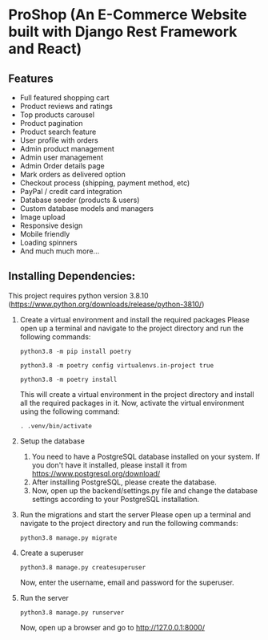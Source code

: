 # ProShop (An E-Commerce Website built with Django Rest Framework and React)
## Features
- Full featured shopping cart
- Product reviews and ratings
- Top products carousel
- Product pagination
- Product search feature
- User profile with orders
- Admin product management
- Admin user management
- Admin Order details page
- Mark orders as delivered option
- Checkout process (shipping, payment method, etc)
- PayPal / credit card integration
- Database seeder (products & users)
- Custom database models and managers
- Image upload
- Responsive design
- Mobile friendly
- Loading spinners
- And much much more...

## Installing Dependencies:

This project requires python version 3.8.10 (https://www.python.org/downloads/release/python-3810/)

1. Create a virtual environment and install the required packages
   Please open up a terminal and navigate to the project directory and run the following commands:
    ```shell
    python3.8 -m pip install poetry
    ```
    ```shell
    python3.8 -m poetry config virtualenvs.in-project true
    ```
    ```shell
    python3.8 -m poetry install
    ```
    This will create a virtual environment in the project directory and install all the required packages in it.
    Now, activate the virtual environment using the following command:
    ```shell
    . .venv/bin/activate
    ```

2. Setup the database
    1. You need to have a PostgreSQL database installed on your system. If you don't have it installed, please install it from https://www.postgresql.org/download/
    2. After installing PostgreSQL, please create the database.
    3. Now, open up the backend/settings.py file and change the database settings according to your PostgreSQL installation.

3. Run the migrations and start the server
    Please open up a terminal and navigate to the project directory and run the following commands:
    ```shell
    python3.8 manage.py migrate
    ```

4. Create a superuser
    ```shell
    python3.8 manage.py createsuperuser
    ```
    Now, enter the username, email and password for the superuser.

5. Run the server
    ```shell
    python3.8 manage.py runserver
    ```
    Now, open up a browser and go to http://127.0.0.1:8000/